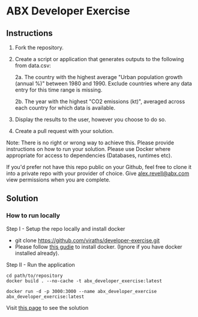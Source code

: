 # ABX Developer Exercise

## Instructions

1. Fork the repository.
2. Create a script or application that generates outputs to the following from data.csv:

	2a. The country with the highest average "Urban population growth (annual %)" between 1980 and 1990. Exclude countries where any data entry for this time range is missing.

	2b. The year with the highest "CO2 emissions (kt)", averaged across each country for which data is available.
3. Display the results to the user, however you choose to do so.
4. Create a pull request with your solution.

Note: There is no right or wrong way to achieve this. Please provide instructions on how to run your solution. Please use Docker where appropriate for access to dependencies (Databases, runtimes etc).

If you'd prefer not have this repo public on your Github, feel free to clone it into a private repo with your provider of choice. Give alex.revell@abx.com view permissions when you are complete.


## Solution

### How to run locally

Step I - Setup the repo locally and install docker
* git clone https://github.com/viraths/developer-exercise.git
* Please follow [this gudie](https://docs.docker.com/install/) to install docker. (Ignore if you have docker installed already).

Step II - Run the application

```
cd path/to/repository
docker build . --no-cache -t abx_developer_exercise:latest

docker run -d -p 3000:3000 --name abx_developer_exercise abx_developer_exercise:latest
```

Visit [this page](http://localhost:3000/) to see the solution
